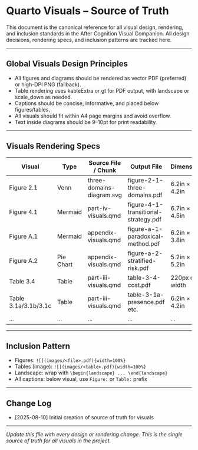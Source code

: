 # Quarto Visuals – Source of Truth

This document is the canonical reference for all visual design, rendering, and inclusion standards in the After Cognition Visual Companion. All design decisions, rendering specs, and inclusion patterns are tracked here.

---

## Global Visuals Design Principles

- All figures and diagrams should be rendered as vector PDF (preferred) or high-DPI PNG (fallback).
- Table rendering uses kableExtra or gt for PDF output, with landscape or scale_down as needed.
- Captions should be concise, informative, and placed below figures/tables.
- All visuals should fit within A4 page margins and avoid overflow.
- Text inside diagrams should be 9–10pt for print readability.

---

## Visuals Rendering Specs

| Visual                | Type      | Source File / Chunk         | Output File                  | Dimensions         | Notes                       |
|-----------------------|-----------|-----------------------------|------------------------------|--------------------|-----------------------------|
| Figure 2.1            | Venn      | three-domains-diagram.svg   | figure-2-1-three-domains.pdf | 6.2in × 4.2in      | PDF, vector, 9pt text       |
| Figure 4.1            | Mermaid   | part-iv-visuals.qmd         | figure-4-1-transitional-strategy.pdf | 6.7in × 4.5in      | PDF, landscape if needed    |
| Figure A.1            | Mermaid   | appendix-visuals.qmd        | figure-a-1-paradoxical-method.pdf | 6.2in × 3.8in      | PDF, vector                 |
| Figure A.2            | Pie Chart | appendix-visuals.qmd        | figure-a-2-stratified-risk.pdf | 5.2in × 5.2in      | PDF, square                 |
| Table 3.4             | Table     | part-iii-visuals.qmd        | table-3-4-cost.pdf           | 220px col width    | Rendered as image           |
| Table 3.1a/3.1b/3.1c  | Table     | part-iii-visuals.qmd        | table-3-1a-presence.pdf etc. | 6.2in × 4.2in      | Each as separate PDF        |
| ...                   | ...       | ...                         | ...                          | ...                | ...                         |

---

## Inclusion Pattern

- Figures: `![](images/<file>.pdf){width=100%}`
- Tables (image): `![](images/<table>.pdf){width=100%}`
- Landscape: wrap with `\begin{landscape} ... \end{landscape}`
- All captions: below visual, use `Figure:` or `Table:` prefix

---

## Change Log

- [2025-08-10] Initial creation of source of truth for visuals

---

*Update this file with every design or rendering change. This is the single source of truth for all visuals in the project.*
